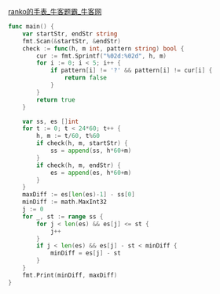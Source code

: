 [ranko的手表_牛客题霸_牛客网](https://www.nowcoder.com/practice/37275e85ae7c4453920eae6b9f7f45fc?tpId=308&tqId=1714944&sourceUrl=%2Fexam%2Foj%3FquestionJobId%3D10%26subTabName%3Donline_coding_page)
```go
func main() {
	var startStr, endStr string
	fmt.Scan(&startStr, &endStr)
	check := func(h, m int, pattern string) bool {
		cur := fmt.Sprintf("%02d:%02d", h, m)
		for i := 0; i < 5; i++ {
			if pattern[i] != '?' && pattern[i] != cur[i] {
				return false
			}
		}
		return true
	}

	var ss, es []int
	for t := 0; t < 24*60; t++ {
		h, m := t/60, t%60
		if check(h, m, startStr) {
			ss = append(ss, h*60+m)
		}
		if check(h, m, endStr) {
			es = append(es, h*60+m)
		}
	}
	maxDiff := es[len(es)-1] - ss[0]
	minDiff := math.MaxInt32
	j := 0
	for _, st := range ss {
		for j < len(es) && es[j] <= st {
			j++
		}
		if j < len(es) && es[j] - st < minDiff {
			minDiff = es[j] - st
		}
	}
	fmt.Print(minDiff, maxDiff)
}
```